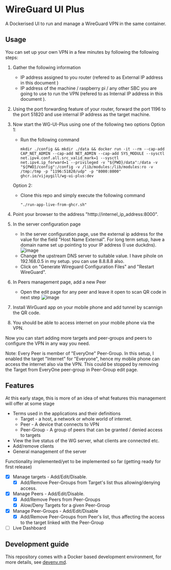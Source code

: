 # WireGuard UI Plus

A Dockerised UI to run and manage a WireGuard VPN in the same container.

## Usage
You can set up your own VPN in a few minutes by following the following steps:
1. Gather the following information
   * IP address assigned to you router (refered to as External IP address in this document )
   * IP address of the machine / raspberry pi / any other SBC you are going to use to run the VPN (refered to as Internal IP address in this document ).
2. Using the port forwarding feature of your router, forward the port 1196 to the port 51820 and use internal IP address as the target machine.
3. Now start the WG-UI-Plus using one of the following two options
    Option 1:
     * Run the following command
       ```
       mkdir ./config && mkdir ./data && docker run -it --rm --cap-add CAP_NET_ADMIN --cap-add NET_ADMIN --cap-add SYS_MODULE --sysctl net.ipv4.conf.all.src_valid_mark=1 --sysctl net.ipv4.ip_forward=1 --privileged -v "${PWD}/data":/data -v "${PWD}/config":/config -v /lib/modules:/lib/modules:ro -v /tmp:/tmp -p "1196:51820/udp" -p "8000:8000" ghcr.io/vijaygill/wg-ui-plus:dev
       ```
    Option 2:
     * Clone this repo and simply execute the following command
       ```
       "./run-app-live-from-ghcr.sh"
       ```
4. Point your browser to the address "htttp://internel_ip_address:8000".
5. In the server configuration page
   * In the server configuration page, use the external ip address for the value for the field "Host Name External". For long term setup, have a domain name set up pointing to your IP address (I use duckdns).
   ![image](https://github.com/vijaygill/wg-ui-plus/assets/8999486/d224d5f1-ec8a-4a08-9c9e-783a56fb273b)
   * Change the upstream DNS server to suitable value. I have pihole on 192.168.0.5 in my setup. you can use 8.8.8.8 also.
   * Click on "Generate Wireguard Configuration Files" and "Restart WireGuard".
6. In Peers management page, add a new Peer
   * Open the edit page for any peer and leave it open to scan QR code in next step
     ![image](https://github.com/vijaygill/wg-ui-plus/assets/8999486/2851ad9b-9bfa-4b61-9aa1-0dfbdaf9d855)


7. Install WirGuard app on your mobile phone and add tunnel by scannign the QR code.
8. You should be able to access internet on your mobile phone via the VPN.

Now you can start adding more targets and peer-groups and peers to configure the VPN in any way you need.

Note: Every Peer is member of "EveryOne" Peer-Group. In this setup, I enabled the target "Internet" for "Everyone", hence my mobile phone can access the internet also via the VPN. This could be stopped by removing the Target from EveryOne peer-group in Peer-Group edit page.

## Features

At this early stage, this is more of an idea of what features this management will offer at some stage
* Terms used in the applications and their definitions
  * Target - a host, a network or whole world of internet.
  * Peer - A device that connects to VPN
  * Peer-Group - A group of peers that can be granted / denied access to targets 
* View the live status of the WG server, what clients are connected etc.
* Add/remove clients
* General management of the server

Functionality implemented/yet to be implemented so far (getting ready for first release)
- [x] Manage targets - Add/Edit/Disable.
  - [x] Add/Remove Peer-Groups from Target's list thus allowing/denying access.
- [x] Manage Peers - Add/Edit/Disable.
  - [x] Add/Remove Peers from Peer-Groups
  - [x] Alow/Deny Targets for a given Peer-Group
- [x] Manage Peer-Groups - Add/Edit/Disable
  - [x] Add/Remove Peer-Groups from Peer's list, thus affecting the access to the target linked with the Peer-Group
- [ ] Live Dashboard

## Development guide

This repository comes with a Docker based development environment, for more details, see [devenv.md](devenv.md).
